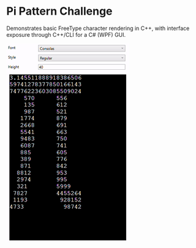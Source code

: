 
# Pi Pattern Challenge

Demonstrates basic FreeType character rendering in C++, with interface exposure through C++/CLI for a C# (WPF) GUI.

![enter image description here](ezgif-6-56ce33d687cb.gif)
